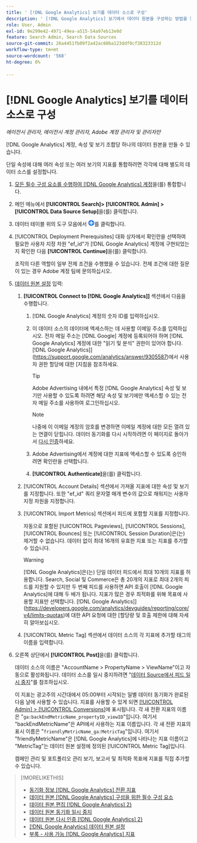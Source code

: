 ```yaml
---
title: ' [!DNL Google Analytics] 보기를 데이터 소스로 구성'
description: ' [!DNL Google Analytics] 보기에서 데이터 원본을 구성하는 방법을 알아봅니다.'
role: User, Admin
exl-id: 9e299e42-4971-49ea-a515-54a97eb13e0d
feature: Search Admin, Search Data Sources
source-git-commit: 26a4451fb09f2a42ac60ba123ddf0cf38323312d
workflow-type: tm+mt
source-wordcount: '568'
ht-degree: 0%

---
```


# [!DNL Google Analytics] 보기를 데이터 소스로 구성

*에이전시 관리자, 에이전시 계정 관리자, Adobe 계정 관리자 및 관리자만*

[!DNL Google Analytics] 계정, 속성 및 보기 조합당 하나의 데이터 원본을 만들 수 있습니다.

단일 속성에 대해 여러 속성 또는 여러 보기의 지표를 통합하려면 각각에 대해 별도의 데이터 소스를 설정합니다.

1. [모든 필수 구성 요소를 수행하여  [!DNL Google Analytics] 계정](data-source-prerequisites.md)을(를) 통합합니다.

1. 메인 메뉴에서 **[!UICONTROL Search]> [!UICONTROL Admin] >[!UICONTROL Data Source Setup]**&#x200B;을(를) 클릭합니다.

1. 데이터 테이블 위의 도구 모음에서 ![만들기](/help/search-social-commerce/assets/add.png "만들기")를 클릭합니다.

1. [!UICONTROL Deployment Prerequisites] 대화 상자에서 확인란을 선택하여 필요한 사용자 지정 차원 &quot;ef_id&quot;가 [!DNL Google Analytics] 계정에 구현되었는지 확인한 다음 **[!UICONTROL Continue]**&#x200B;을(를) 클릭합니다.

   조직의 다른 역할이 일부 전제 조건을 수행했을 수 있습니다. 전제 조건에 대한 질문이 있는 경우 Adobe 계정 팀에 문의하십시오.

1. [데이터 원본 설정](data-source-settings.md) 입력:

   1. **[!UICONTROL Connect to [!DNL Google Analytics]]** 섹션에서 다음을 수행합니다.

      1. [!DNL Google Analytics] 계정의 숫자 ID를 입력하십시오.

      1. 이 데이터 소스의 데이터에 액세스하는 데 사용할 이메일 주소를 입력하십시오. 전자 메일 주소는 [!DNL Google] 계정에 등록되어야 하며 [!DNL Google Analytics] 계정에 대한 &quot;읽기 및 분석&quot; 권한이 있어야 합니다.  [!DNL Google Analytics]](https://support.google.com/analytics/answer/9305587)에서 사용자 권한 할당에 대한 [지침을 참조하세요.

         >[!TIP]
         >
         >Adobe Advertising 내에서 특정 [!DNL Google Analytics] 속성 및 보기만 사용할 수 있도록 하려면 해당 속성 및 보기에만 액세스할 수 있는 전자 메일 주소를 사용하여 로그인하십시오.

         >[!NOTE]
         >
         >나중에 이 이메일 계정의 암호를 변경하면 이메일 계정에 대한 모든 열려 있는 연결이 닫힙니다. 데이터 동기화를 다시 시작하려면 이 페이지로 돌아가서 [다시 인증](data-source-reauthenticate.md)하세요.

      1. Adobe Advertising에서 계정에 대한 지표에 액세스할 수 있도록 승인하려면 확인란을 선택합니다.

      1. **[!UICONTROL Authenticate]**&#x200B;을(를) 클릭합니다.

   1. [!UICONTROL Account Details] 섹션에서 가져올 지표에 대한 속성 및 보기를 지정합니다. 또한 &quot;ef_id&quot; 쿼리 문자열 매개 변수의 값으로 채워지는 사용자 지정 차원을 지정합니다.

   1. [!UICONTROL Import Metrics] 섹션에서 피드에 포함할 지표를 지정합니다.

      자동으로 포함된 [!UICONTROL Pageviews], [!UICONTROL Sessions], [!UICONTROL Bounces] 또는 [!UICONTROL Session Duration]은(는) 제거할 수 없습니다. 데이터 없이 최대 16개의 유효한 지표 또는 지표를 추가할 수 있습니다.

      >[!WARNING]
      >
      >[!DNL Google Analytics]은(는) 단일 데이터 피드에서 최대 10개의 지표를 허용합니다. Search, Social 및 Commerce은 총 20개의 지표로 최대 2개의 피드를 지원할 수 있지만 두 번째 피드를 사용하면 API 호출이 [!DNL Google Analytics]에 대해 두 배가 됩니다. 지표가 많은 경우 최적화를 위해 목표에 사용할 지표만 선택합니다.  [!DNL Google Analytics]](https://developers.google.com/analytics/devguides/reporting/core/v4/limits-quotas)에 대한 API 요청에 대한 [할당량 및 호출 제한에 대해 자세히 알아보십시오.

   1. [!UICONTROL Metric Tag] 섹션에서 데이터 소스의 각 지표에 추가할 태그의 이름을 입력합니다.

1. 오른쪽 상단에서 **[!UICONTROL Post]**&#x200B;을(를) 클릭합니다.

   데이터 소스의 이름은 &quot;AccountName > PropertyName > ViewName&quot;이고 자동으로 활성화됩니다. 데이터 소스를 일시 중지하려면 &quot;[데이터 Source에서 피드 일시 중지](data-source-pause.md)&quot;를 참조하십시오.

   이 지표는 광고주의 시간대에서 05:00부터 시작되는 일별 데이터 동기화가 완료된 다음 날에 사용할 수 있습니다. 지표를 사용할 수 있게 되면 [[!UICONTROL Admin] > [!UICONTROL Conversions]](/help/search-social-commerce/admin/conversion-metrics/conversion-metric-about.md)에 표시됩니다. 각 새 전환 지표의 이름은 &quot;`ga:backEndMetricName_propertyID_viewID`&quot;입니다. 여기서 &quot;backEndMetricName&quot;은 API에서 사용하는 지표 이름입니다. 각 새 전환 지표의 표시 이름은 &quot;`friendlyMetricName_ga:MetricTag`&quot;입니다. 여기서 &quot;friendlyMetricName&quot;은 [!DNL Google Analytics]에 나타나는 지표 이름이고 &quot;MetricTag&quot;는 데이터 원본 설정에 정의된 [!UICONTROL Metric Tag]입니다.

   캠페인 관리 및 포트폴리오 관리 보기, 보고서 및 최적화 목표에 지표를 직접 추가할 수 있습니다.

>[!MORELIKETHIS]
>
>* [동기화 정보 [!DNL Google Analytics] 전환 지표](data-source-about.md)
>* [데이터 원본 [!DNL Google Analytics] 구성을 위한 필수 구성 요소](data-source-prerequisites.md)
>* [데이터 원본 편집 [!DNL Google Analytics] 2}](data-source-edit.md)
>* [데이터 원본 동기화 일시 중지](data-source-pause.md)
>* [데이터 원본 다시 인증 [!DNL Google Analytics] 2}](data-source-reauthenticate.md)
>* [[!DNL Google Analytics] 데이터 원본 설정](data-source-settings.md)
>* [부록 - 사용 가능 [!DNL Google Analytics] 지표](data-source-ga-metrics.md)
